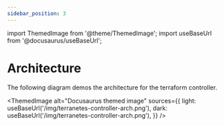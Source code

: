 ```yaml
---
sidebar_position: 3
---
```

import ThemedImage from '@theme/ThemedImage';
import useBaseUrl from '@docusaurus/useBaseUrl';


# Architecture

The following diagram demos the architecture for the terraform controller.

<ThemedImage
  alt="Docusaurus themed image"
  sources={{
    light: useBaseUrl('/img/terranetes-controller-arch.png'),
    dark: useBaseUrl('/img/terranetes-controller-arch.png'),
  }}
/>




